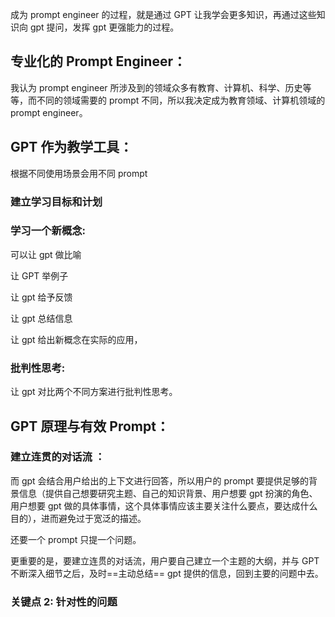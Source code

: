 
成为 prompt engineer 的过程，就是通过 GPT 让我学会更多知识，再通过这些知识向 gpt 提问，发挥 gpt 更强能力的过程。
## 专业化的 Prompt Engineer：

我认为 prompt engineer 所涉及到的领域众多有教育、计算机、科学、历史等等，而不同的领域需要的 prompt 不同，所以我决定成为教育领域、计算机领域的 prompt engineer。
## GPT 作为教学工具：

根据不同使用场景会用不同 prompt

### 建立学习目标和计划



### 学习一个新概念:

可以让 gpt 做比喻

让 GPT 举例子

让 gpt 给予反馈

让 gpt 总结信息

让 gpt 给出新概念在实际的应用，

### 批判性思考:

让 gpt 对比两个不同方案进行批判性思考。
## GPT 原理与有效 Prompt：


### 建立连贯的对话流 ：

而 gpt 会结合用户给出的上下文进行回答，所以用户的 prompt 要提供足够的背景信息（提供自己想要研究主题、自己的知识背景、用户想要 gpt 扮演的角色、用户想要 gpt 做的具体事情，这个具体事情应该主要关注什么要点，要达成什么目的），进而避免过于宽泛的描述。

还要一个 prompt 只提一个问题。

更重要的是，要建立连贯的对话流，用户要自己建立一个主题的大纲，并与 GPT 不断深入细节之后，及时==主动总结== gpt 提供的信息，回到主要的问题中去。

### 关键点 2: 针对性的问题

